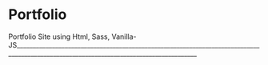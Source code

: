 # Portfolio
Portfolio Site using Html, Sass, Vanilla-JS_______________________________________________________________________________________________________________________________________
